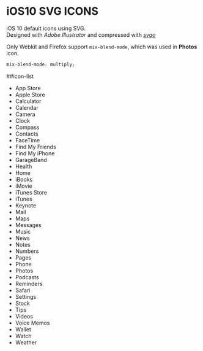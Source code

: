 # iOS10 SVG ICONS
iOS 10 default icons using SVG.  
Designed with *Adobe Illustrator* and compressed with *[svgo](https://github.com/svg/svgo)*

Only Webkit and Firefox support `mix-blend-mode`, which was used in **Photos** icon.
```css
mix-blend-mode: multiply;
```

##icon-list
* App Store
* Apple Store
* Calculator
* Calendar
* Camera
* Clock
* Compass
* Contacts
* FaceTime
* Find My Friends
* Find My iPhone
* GarageBand
* Health
* Home
* iBooks
* iMovie
* iTunes Store
* iTunes
* Keynote
* Mail
* Maps
* Messages
* Music
* News
* Notes
* Numbers
* Pages
* Phone
* Photos
* Podcasts
* Reminders
* Safari
* Settings
* Stock
* Tips
* Videos
* Voice Memos
* Wallet
* Watch
* Weather